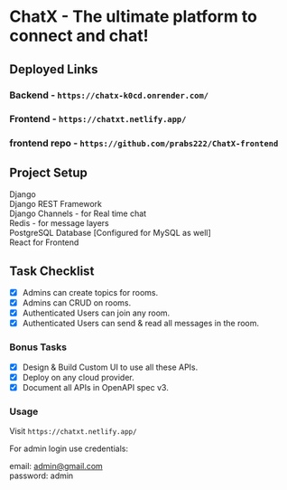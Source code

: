 # ChatX - The ultimate platform to connect and chat!

## Deployed Links

### Backend - `https://chatx-k0cd.onrender.com/`

### Frontend - `https://chatxt.netlify.app/`

### frontend repo - `https://github.com/prabs222/ChatX-frontend`

## Project Setup

Django \
Django REST Framework \
Django Channels - for Real time chat \
Redis - for message layers \
PostgreSQL Database [Configured for MySQL as well] \
React for Frontend

## Task Checklist

- [x] Admins can create topics for rooms.
- [x] Admins can CRUD on rooms.
- [x] Authenticated Users can join any room.
- [x] Authenticated Users can send & read all messages in the room.

### Bonus Tasks

- [x] Design & Build Custom UI to use all these APIs.
- [x] Deploy on any cloud provider.
- [x] Document all APIs in OpenAPI spec v3.

### Usage

Visit `https://chatxt.netlify.app/` 

For admin login use credentials:

email: admin@gmail.com \
password: admin
